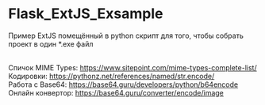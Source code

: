 # Flask_ExtJS_Exsample
Пример ExtJS помещённый в python скрипт для того, чтобы собрать проект в один *.exe файл


<br/>Спичок MIME Types: https://www.sitepoint.com/mime-types-complete-list/
<br/>Кодировки: https://pythonz.net/references/named/str.encode/
<br/>Работа с Base64:  https://base64.guru/developers/python/b64encode
<br/>Онлайн конвертор: https://base64.guru/converter/encode/image

